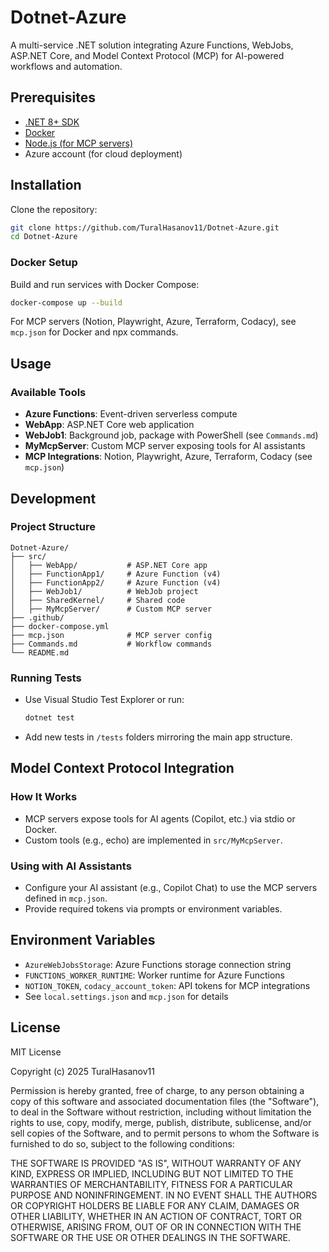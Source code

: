 # Dotnet-Azure

A multi-service .NET solution integrating Azure Functions, WebJobs, ASP.NET Core, and Model Context Protocol (MCP) for AI-powered workflows and automation.

## Prerequisites

- [.NET 8+ SDK](https://dotnet.microsoft.com/download)
- [Docker](https://www.docker.com/get-started)
- [Node.js (for MCP servers)](https://nodejs.org/)
- Azure account (for cloud deployment)

## Installation

Clone the repository:

```sh
git clone https://github.com/TuralHasanov11/Dotnet-Azure.git
cd Dotnet-Azure
```

### Docker Setup

Build and run services with Docker Compose:

```sh
docker-compose up --build
```

For MCP servers (Notion, Playwright, Azure, Terraform, Codacy), see `mcp.json` for Docker and npx commands.

## Usage

### Available Tools

- **Azure Functions**: Event-driven serverless compute
- **WebApp**: ASP.NET Core web application
- **WebJob1**: Background job, package with PowerShell (see `Commands.md`)
- **MyMcpServer**: Custom MCP server exposing tools for AI assistants
- **MCP Integrations**: Notion, Playwright, Azure, Terraform, Codacy (see `mcp.json`)

## Development

### Project Structure

```
Dotnet-Azure/
├── src/
│   ├── WebApp/           # ASP.NET Core app
│   ├── FunctionApp1/     # Azure Function (v4)
│   ├── FunctionApp2/     # Azure Function (v4)
│   ├── WebJob1/          # WebJob project
│   ├── SharedKernel/     # Shared code
│   ├── MyMcpServer/      # Custom MCP server
├── .github/
├── docker-compose.yml
├── mcp.json              # MCP server config
├── Commands.md           # Workflow commands
└── README.md
```

### Running Tests

- Use Visual Studio Test Explorer or run:
  ```sh
  dotnet test
  ```
- Add new tests in `/tests` folders mirroring the main app structure.

## Model Context Protocol Integration

### How It Works

- MCP servers expose tools for AI agents (Copilot, etc.) via stdio or Docker.
- Custom tools (e.g., echo) are implemented in `src/MyMcpServer`.

### Using with AI Assistants

- Configure your AI assistant (e.g., Copilot Chat) to use the MCP servers defined in `mcp.json`.
- Provide required tokens via prompts or environment variables.

## Environment Variables

- `AzureWebJobsStorage`: Azure Functions storage connection string
- `FUNCTIONS_WORKER_RUNTIME`: Worker runtime for Azure Functions
- `NOTION_TOKEN`, `codacy_account_token`: API tokens for MCP integrations
- See `local.settings.json` and `mcp.json` for details

## License

MIT License

Copyright (c) 2025 TuralHasanov11

Permission is hereby granted, free of charge, to any person obtaining a copy
of this software and associated documentation files (the "Software"), to deal
in the Software without restriction, including without limitation the rights
to use, copy, modify, merge, publish, distribute, sublicense, and/or sell
copies of the Software, and to permit persons to whom the Software is
furnished to do so, subject to the following conditions:

THE SOFTWARE IS PROVIDED "AS IS", WITHOUT WARRANTY OF ANY KIND, EXPRESS OR
IMPLIED, INCLUDING BUT NOT LIMITED TO THE WARRANTIES OF MERCHANTABILITY,
FITNESS FOR A PARTICULAR PURPOSE AND NONINFRINGEMENT. IN NO EVENT SHALL THE
AUTHORS OR COPYRIGHT HOLDERS BE LIABLE FOR ANY CLAIM, DAMAGES OR OTHER
LIABILITY, WHETHER IN AN ACTION OF CONTRACT, TORT OR OTHERWISE, ARISING FROM,
OUT OF OR IN CONNECTION WITH THE SOFTWARE OR THE USE OR OTHER DEALINGS IN THE
SOFTWARE.
